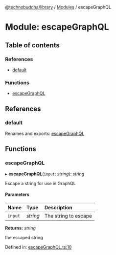 [@technobuddha/library](../../README.md) / [Modules](../Modules.md) / escapeGraphQL

# Module: escapeGraphQL

## Table of contents

### References

- [default](escapegraphql.md#default)

### Functions

- [escapeGraphQL](escapegraphql.md#escapegraphql)

## References

### default

Renames and exports: [escapeGraphQL](escapegraphql.md#escapegraphql)

## Functions

### escapeGraphQL

▸ **escapeGraphQL**(`input`: *string*): *string*

Escape a string for use in GraphQL

#### Parameters

| Name | Type | Description |
| :------ | :------ | :------ |
| `input` | *string* | The string to escape |

**Returns:** *string*

the escaped string

Defined in: [escapeGraphQL.ts:10](../../src/escapeGraphQL.ts#L10)
